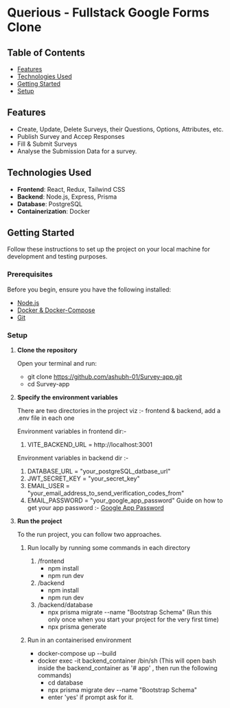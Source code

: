 # Querious - Fullstack Google Forms Clone

## Table of Contents

- [Features](#features)
- [Technologies Used](#technologies-used)
- [Getting Started](#getting-started)
- [Setup](#setup)

## Features

- Create, Update, Delete Surveys, their Questions, Options, Attributes, etc.
- Publish Survey and Accep Responses
- Fill & Submit Surveys
- Analyse the Submission Data for a survey.

## Technologies Used

- **Frontend**: React, Redux, Tailwind CSS
- **Backend**: Node.js, Express, Prisma
- **Database**: PostgreSQL
- **Containerization**: Docker

## Getting Started

Follow these instructions to set up the project on your local machine for development and testing purposes.

### Prerequisites

Before you begin, ensure you have the following installed:

- [Node.js](https://nodejs.org/)
- [Docker & Docker-Compose](https://www.docker.com/get-started)
- [Git](https://git-scm.com/)

### Setup

1. **Clone the repository**

   Open your terminal and run:

   - git clone https://github.com/ashubh-01/Survey-app.git
   - cd Survey-app

2. **Specify the environment variables**

   There are two directories in the project viz :- frontend & backend, add a .env file in each one
   
   Environment variables in frontend dir:-
     1. VITE_BACKEND_URL = http://localhost:3001
   
   Environment variables in backend dir :-
     1. DATABASE_URL = "your_postgreSQL_datbase_url"
     2. JWT_SECRET_KEY = "your_secret_key"
     3. EMAIL_USER = "your_email_address_to_send_verification_codes_from"
     4. EMAIL_PASSWORD = "your_google_app_password" Guide on how to get your app password :- [Google App Password](https://knowledge.workspace.google.com/kb/how-to-create-app-passwords-000009237)

3. **Run the project**

   To the run project, you can follow two approaches.
   
   1. Run locally by running some commands in each directory
      1. /frontend
         - npm install
         - npm run dev
      2. /backend
         - npm install
         - npm run dev
      3. /backend/database
         - npx prisma migrate --name "Bootstrap Schema" (Run this only once when you start your project for the very first time)
         - npx prisma generate
     
   2. Run in an containerised environment
      - docker-compose up --build
      - docker exec -it backend_container /bin/sh (This will open bash inside the backend_container as '# app' , then run the following commands)
        - cd database
        - npx prisma migrate dev --name "Bootstrap Schema"
        - enter 'yes' if prompt ask for it.
      
      
      
   
